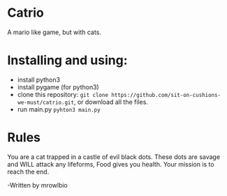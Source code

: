 # Catrio
A mario like game, but with cats.

# Installing and using:

* install python3
* install pygame (for python3)
* clone this repository: `git clone https://github.com/sit-on-cushions-we-must/catrio.git`, 
or download all the files.
* run main.py `pyhton3 main.py`

# Rules 
You are a cat trapped in a castle of evil black dots. These dots are savage and WILL attack any lifeforms, Food gives you health. Your mission is to reach the end.

-Written by mrowlbio

